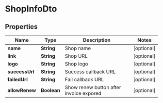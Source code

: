 # ShopInfoDto

## Properties
Name | Type | Description | Notes
------------ | ------------- | ------------- | -------------
**name** | **String** | Shop name |  [optional]
**link** | **String** | Shop URL |  [optional]
**logo** | **String** | Shop logo |  [optional]
**successUrl** | **String** | Success callback URL |  [optional]
**failedUrl** | **String** | Fail callback URL |  [optional]
**allowRenew** | **Boolean** | Show renew button after invoice expored |  [optional]
